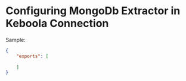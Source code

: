 # Configuring MongoDb Extractor in Keboola Connection

Sample:

```json
{
    "exports": [
    
    ]
}
```
